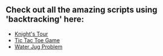 ## Check out all the amazing scripts using 'backtracking' here:

- [Knight's Tour](Knight's%20Tour/knight's_tour.py)
- [Tic Tac Toe Game](Tic%20Tac%20Toe%20Game/tic_tac_toe_game.py)
- [Water Jug Problem](Water%20Jug%20Problem/water_jug_problem.py)
